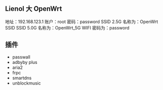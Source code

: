 ## Lienol 大 OpenWrt

地址：192.168.123.1
账户：root
密码：password
SSID 2.5G 名称为：OpenWrt
SSID SSID 5.0G 名称为：OpenWrt_5G
WIFI 密码为：password


## 插件

* passwall
* adbyby plus
* aria2
* frpc
* smartdns
* unblockmusic
